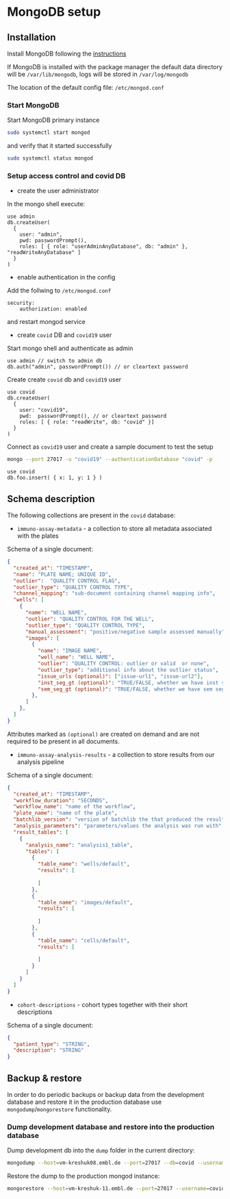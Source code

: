 # MongoDB setup

## Installation

Install MongoDB following the [instructions](https://docs.mongodb.com/manual/tutorial/install-mongodb-on-ubuntu)

If MongoDB is installed with the package manager the default data directory will be `/var/lib/mongodb`, logs
 will be stored in `/var/log/mongodb`

The location of the default config file: `/etc/mongod.conf`

### Start MongoDB

Start MongoDB primary instance

```bash
sudo systemctl start mongod
```

and verify that it started successfully

```bash
sudo systemctl status mongod
```
    

### Setup access control and covid DB

- create the user administrator

In the mongo shell execute:
```
use admin
db.createUser(
  {
    user: "admin",
    pwd: passwordPrompt(),
    roles: [ { role: "userAdminAnyDatabase", db: "admin" }, "readWriteAnyDatabase" ]
  }
)
```

- enable authentication in the config

Add the follwing to `/etc/mongod.conf`
```
security:
    authorization: enabled
```

and restart mongod service

- create `covid` DB and `covid19` user 

Start mongo shell and authenticate as admin

```
use admin // switch to admin db
db.auth("admin", passwordPrompt()) // or cleartext password
```

Create create `covid` db and `covid19` user

```
use covid
db.createUser(
  {
    user: "covid19",
    pwd:  passwordPrompt(), // or cleartext password
    roles: [ { role: "readWrite", db: "covid" }]
  }
)
```

Connect as `covid19` user and create a sample document to test the setup

```bash
mongo --port 27017 -u "covid19" --authenticationDatabase "covid" -p
```

```
use covid
db.foo.insert( { x: 1, y: 1 } )
```

## Schema description
The following collections are present in the `covid` database:
- `immuno-assay-metadata` -  a collection to store all metadata associated with the plates

Schema of a single document:
```json
{
  "created_at": "TIMESTAMP",
  "name": "PLATE NAME; UNIQUE ID", 
  "outlier":  "QUALITY CONTROL FLAG",
  "outlier_type": "QUALITY CONTROL TYPE",
  "channel_mapping": "sub-document containing channel mapping info",
  "wells": [
    {
      "name": "WELL NAME",
      "outlier": "QUALITY CONTROL FOR THE WELL",
      "outlier_type": "QUALITY CONTROL TYPE",
      "manual_assessment": "positive/negative sample assessed manually",
      "images": [
        {
          "name": "IMAGE NAME",
          "well_name": "WELL NAME",
          "outlier": "QUALITY CONTROL: outlier or valid  or none",
          "outlier_type": "additional info about the outlier status",
          "issue_urls (optional)": ["issue-url1", "issue-url2"],
          "inst_seg_gt (optional)": "TRUE/FALSE, whether we have inst seg GT for this image",
          "sem_seg_gt (optional)": "TRUE/FALSE, whether we have sem seg GT for this image"
        },
      ]
    },
  ] 
}
```
Attributes marked as `(optional)` are created on demand and are not required to be present in all documents.

- `immuno-assay-analysis-results` - a collection to store results from our analysis pipeline

Schema of a single document:
```json
{
  "created_at": "TIMESTAMP",
  "workflow_duration": "SECONDS",
  "workflow_name": "name of the workflow",
  "plate_name": "name of the plate",
  "batchlib_version": "version of batchlib the that produced the result",
  "analysis_parameters": "parameters/values the analysis was run with",
  "result_tables": [
    {
      "analysis_name": "analysis1_table",
      "tables": [
        {
          "table_name": "wells/default",
          "results": [
          
          ]
        }, 
        {
          "table_name": "images/default",
          "results": [
          
          ]
        },
        {
          "table_name": "cells/default",
          "results": [
          
          ]
        }
      ]
    }
  ]
}
```

- `cohort-descriptions` - cohort types together with their short descriptions

Schema of a single document:
```json
{
  "patient_type": "STRING",
  "description": "STRING"
}
```

## Backup & restore

In order to do periodic backups or backup data from the development database and restore it in the production database 
use `mongodump`/`mongorestore` functionality.

### Dump development database and restore into the production database

Dump development db into the `dump` folder in the current directory:
```bash
mongodump --host=vm-kreshuk08.embl.de --port=27017 --db=covid --username=covid19 --password=PASSWD
```


Restore the dump to the production mongod instance:
```bash
mongorestore --host=vm-kreshuk-11.embl.de --port=27017 --username=covid19  --password=PASSWD --authenticationDatabase=covid dump
```